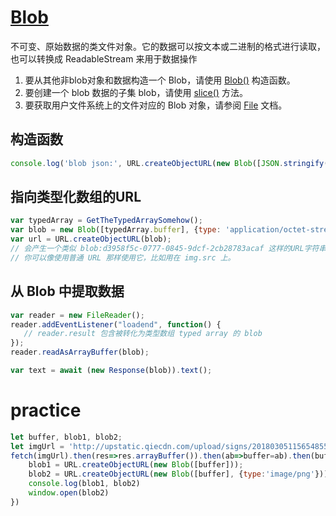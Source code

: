 

# [Blob](https://developer.mozilla.org/zh-CN/docs/Web/API/Blob)
不可变、原始数据的类文件对象。它的数据可以按文本或二进制的格式进行读取，也可以转换成 ReadableStream 来用于数据操作

1. 要从其他非blob对象和数据构造一个 Blob，请使用 [Blob()](https://developer.mozilla.org/zh-CN/docs/Web/API/Blob/Blob) 构造函数。
2. 要创建一个 blob 数据的子集 blob，请使用 [slice()](https://developer.mozilla.org/zh-CN/docs/Web/API/Blob/slice) 方法。
3. 要获取用户文件系统上的文件对应的 Blob 对象，请参阅 [File](https://developer.mozilla.org/zh-CN/docs/Web/API/File) 文档。

## 构造函数
```js
console.log('blob json:', URL.createObjectURL(new Blob([JSON.stringify({ x: [10, undefined, function(){}, Symbol('')] }, null, 1)])))
```

## 指向类型化数组的URL
```js
var typedArray = GetTheTypedArraySomehow();
var blob = new Blob([typedArray.buffer], {type: 'application/octet-stream'}); // 传入一个合适的 MIME 类型
var url = URL.createObjectURL(blob);
// 会产生一个类似 blob:d3958f5c-0777-0845-9dcf-2cb28783acaf 这样的URL字符串
// 你可以像使用普通 URL 那样使用它，比如用在 img.src 上。
```

## 从 Blob 中提取数据
```js
var reader = new FileReader();
reader.addEventListener("loadend", function() {
   // reader.result 包含被转化为类型数组 typed array 的 blob
});
reader.readAsArrayBuffer(blob);
```
```js
var text = await (new Response(blob)).text();
```


# practice 
```js
let buffer, blob1, blob2;
let imgUrl = 'http://upstatic.qiecdn.com/upload/signs/201803051156548559.png';
fetch(imgUrl).then(res=>res.arrayBuffer()).then(ab=>buffer=ab).then(buffer=>{
    blob1 = URL.createObjectURL(new Blob([buffer]));
    blob2 = URL.createObjectURL(new Blob([buffer], {type:'image/png'}));
    console.log(blob1, blob2)
    window.open(blob2)
})
```
